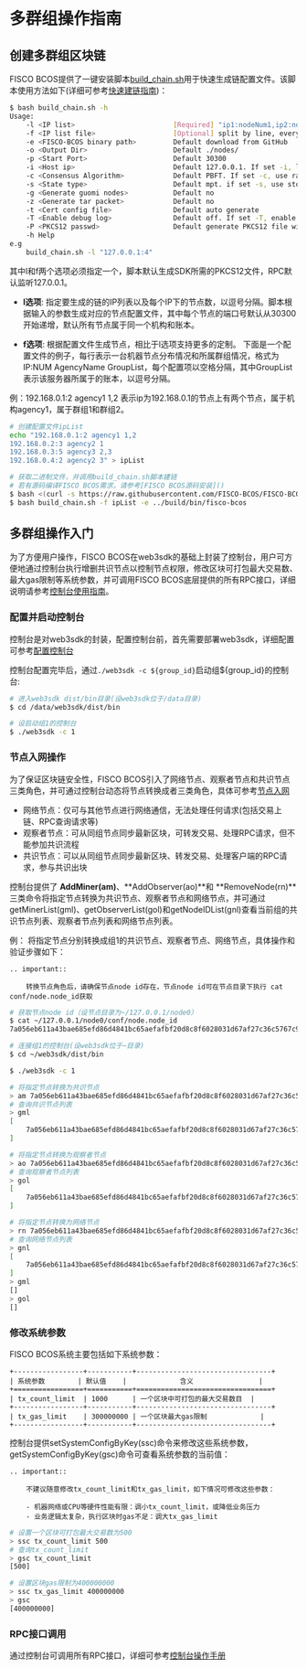 # 多群组操作指南

## 创建多群组区块链

FISCO BCOS提供了一键安装脚本[build_chain.sh](TODO)用于快速生成链配置文件。该脚本使用方法如下(详细可参考[快速建链指南](TODO))：

```bash
$ bash build_chain.sh -h
Usage:
    -l <IP list>                        [Required] "ip1:nodeNum1,ip2:nodeNum2" e.g:"192.168.0.1:2,192.168.0.2:3"
    -f <IP list file>                   [Optional] split by line, every line should be "ip:nodeNum agencyName groupList". eg "127.0.0.1:4 agency1 1,2"
    -e <FISCO-BCOS binary path>         Default download from GitHub
    -o <Output Dir>                     Default ./nodes/
    -p <Start Port>                     Default 30300
    -i <Host ip>                        Default 127.0.0.1. If set -i, listen 0.0.0.0
    -c <Consensus Algorithm>            Default PBFT. If set -c, use raft
    -s <State type>                     Default mpt. if set -s, use storage 
    -g <Generate guomi nodes>           Default no
    -z <Generate tar packet>            Default no
    -t <Cert config file>               Default auto generate
    -T <Enable debug log>               Default off. If set -T, enable debug log
    -P <PKCS12 passwd>                  Default generate PKCS12 file without passwd, use -P to set custom passwd
    -h Help
e.g 
    build_chain.sh -l "127.0.0.1:4"
```

其中l和f两个选项必须指定一个，脚本默认生成SDK所需的PKCS12文件，RPC默认监听127.0.0.1。

- **l选项**: 指定要生成的链的IP列表以及每个IP下的节点数，以逗号分隔。脚本根据输入的参数生成对应的节点配置文件，其中每个节点的端口号默认从30300开始递增，默认所有节点属于同一个机构和账本。


- **f选项**: 根据配置文件生成节点，相比于l选项支持更多的定制。
下面是一个配置文件的例子，每行表示一台机器节点分布情况和所属群组情况，格式为IP:NUM AgencyName GroupList，每个配置项以空格分隔，其中GroupList表示该服务器所属于的账本，以逗号分隔。

例：192.168.0.1:2 agency1 1,2 表示ip为192.168.0.1的节点上有两个节点，属于机构agency1，属于群组1和群组2。

```bash
# 创建配置文件ipList
echo "192.168.0.1:2 agency1 1,2
192.168.0.2:3 agency2 1
192.168.0.3:5 agency3 2,3
192.168.0.4:2 agency2 3" > ipList

# 获取二进制文件，并调用build_chain.sh脚本建链
# 若有源码编译FISCO BCOS需求，请参考[FISCO BCOS源码安装]()
$ bash <(curl -s https://raw.githubusercontent.com/FISCO-BCOS/FISCO-BCOS/release-2.0.1/tools/ci/download_bin.sh)
$ bash build_chain.sh -f ipList -e ../build/bin/fisco-bcos
```


## 多群组操作入门

为了方便用户操作，FISCO BCOS在web3sdk的基础上封装了控制台，用户可方便地通过控制台执行增删共识节点以控制节点权限，修改区块可打包最大交易数、最大gas限制等系统参数，并可调用FISCO BCOS底层提供的所有RPC接口，详细说明请参考[控制台使用指南](TODO)。



### 配置并启动控制台

控制台是对web3sdk的封装，配置控制台前，首先需要部署web3sdk，详细配置可参考[配置控制台](TODO)

控制台配置完毕后，通过`./web3sdk -c ${group_id}`启动组${group_id}的控制台:

```bash
# 进入web3sdk dist/bin目录(设web3sdk位于/data目录)
$ cd /data/web3sdk/dist/bin

# 设启动组1的控制台
$ ./web3sdk -c 1

```


### 节点入网操作


为了保证区块链安全性，FISCO BCOS引入了网络节点、观察者节点和共识节点三类角色，并可通过控制台动态将节点转换成者三类角色，具体可参考[节点入网](TODO)

- 网络节点：仅可与其他节点进行网络通信，无法处理任何请求(包括交易上链、RPC查询请求等)
- 观察者节点：可从同组节点同步最新区块，可转发交易、处理RPC请求，但不能参加共识流程
- 共识节点：可以从同组节点同步最新区块、转发交易、处理客户端的RPC请求，参与共识出块

控制台提供了 **AddMiner(am)**、**AddObserver(ao)**和 **RemoveNode(rn)**三类命令将指定节点转换为共识节点、观察者节点和网络节点，并可通过getMinerList(gml)、getObserverList(gol)和getNodeIDList(gnl)查看当前组的共识节点列表、观察者节点列表和网络节点列表。

例：
将指定节点分别转换成组1的共识节点、观察者节点、网络节点，具体操作和验证步骤如下：

```eval_rst
.. important::
    
    转换节点角色后，请确保节点node id存在，节点node id可在节点目录下执行 cat conf/node.node_id获取
```

```bash
# 获取节点node id（设节点目录为~/127.0.0.1/node0）
$ cat ~/127.0.0.1/node0/conf/node.node_id
7a056eb611a43bae685efd86d4841bc65aefafbf20d8c8f6028031d67af27c36c5767c9c79cff201769ed80ff220b96953da63f92ae83554962dc2922aa0ef50

# 连接组1的控制台(设web3sdk位于~目录)
$ cd ~/web3sdk/dist/bin

$ ./web3sdk -c 1

# 将指定节点转换为共识节点
> am 7a056eb611a43bae685efd86d4841bc65aefafbf20d8c8f6028031d67af27c36c5767c9c79cff201769ed80ff220b96953da63f92ae83554962dc2922aa0ef50
# 查询共识节点列表
> gml
[
	7a056eb611a43bae685efd86d4841bc65aefafbf20d8c8f6028031d67af27c36c5767c9c79cff201769ed80ff220b96953da63f92ae83554962dc2922aa0ef50
]

# 将指定节点转换为观察者节点
> ao 7a056eb611a43bae685efd86d4841bc65aefafbf20d8c8f6028031d67af27c36c5767c9c79cff201769ed80ff220b96953da63f92ae83554962dc2922aa0ef50
# 查询观察者节点列表
> gol
[
	7a056eb611a43bae685efd86d4841bc65aefafbf20d8c8f6028031d67af27c36c5767c9c79cff201769ed80ff220b96953da63f92ae83554962dc2922aa0ef50
]

# 将指定节点转换为网络节点
> rn 7a056eb611a43bae685efd86d4841bc65aefafbf20d8c8f6028031d67af27c36c5767c9c79cff201769ed80ff220b96953da63f92ae83554962dc2922aa0ef50
# 查询网络节点列表
> gnl
[
	7a056eb611a43bae685efd86d4841bc65aefafbf20d8c8f6028031d67af27c36c5767c9c79cff201769ed80ff220b96953da63f92ae83554962dc2922aa0ef50
]
> gml
[]
> gol
[]

```

### 修改系统参数

FISCO BCOS系统主要包括如下系统参数：


```eval_rst
+-----------------+-----------+---------------------------------+
| 系统参数        | 默认值    |             含义                |
+=================+===========+=================================+
| tx_count_limit  | 1000      | 一个区块中可打包的最大交易数目  |
+-----------------+-----------+---------------------------------+
| tx_gas_limit    | 300000000 | 一个区块最大gas限制             |
+-----------------+-----------+---------------------------------+

```

控制台提供setSystemConfigByKey(ssc)命令来修改这些系统参数，getSystemConfigByKey(gsc)命令可查看系统参数的当前值：


```eval_rst
.. important::

    不建议随意修改tx_count_limit和tx_gas_limit，如下情况可修改这些参数：

    - 机器网络或CPU等硬件性能有限：调小tx_count_limit，或降低业务压力
    - 业务逻辑太复杂，执行区块时gas不足：调大tx_gas_limit
```

```bash
# 设置一个区块可打包最大交易数为500
> ssc tx_count_limit 500
# 查询tx_count_limit
> gsc tx_count_limit
[500]

# 设置区块gas限制为400000000
> ssc tx_gas_limit 400000000
> gsc
[400000000]
```

### RPC接口调用

通过控制台可调用所有RPC接口，详细可参考[控制台操作手册](TODO)
